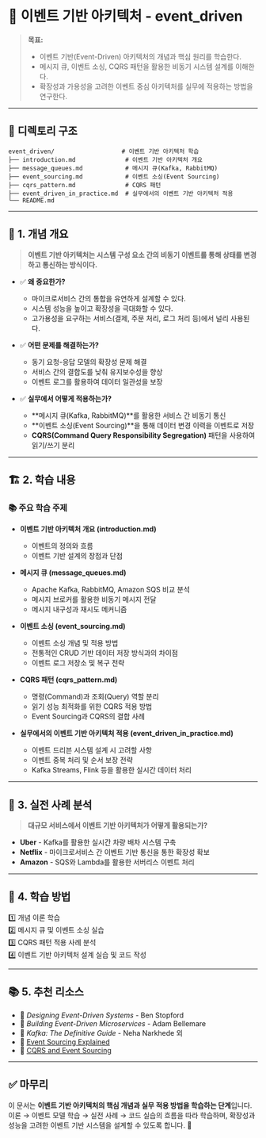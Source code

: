 # 📂 이벤트 기반 아키텍처 - event_driven

> **목표:**  
> - 이벤트 기반(Event-Driven) 아키텍처의 개념과 핵심 원리를 학습한다.  
> - 메시지 큐, 이벤트 소싱, CQRS 패턴을 활용한 비동기 시스템 설계를 이해한다.  
> - 확장성과 가용성을 고려한 이벤트 중심 아키텍처를 실무에 적용하는 방법을 연구한다.

---

## 📌 **디렉토리 구조**
```
event_driven/                   # 이벤트 기반 아키텍처 학습
├── introduction.md              # 이벤트 기반 아키텍처 개요
├── message_queues.md            # 메시지 큐(Kafka, RabbitMQ)
├── event_sourcing.md            # 이벤트 소싱(Event Sourcing)
├── cqrs_pattern.md              # CQRS 패턴
├── event_driven_in_practice.md  # 실무에서의 이벤트 기반 아키텍처 적용
└── README.md
```

---

## 📖 **1. 개념 개요**
> **이벤트 기반 아키텍처는 시스템 구성 요소 간의 비동기 이벤트를 통해 상태를 변경하고 통신하는 방식이다.**

- ✅ **왜 중요한가?**  
  - 마이크로서비스 간의 통합을 유연하게 설계할 수 있다.
  - 시스템 성능을 높이고 확장성을 극대화할 수 있다.
  - 고가용성을 요구하는 서비스(결제, 주문 처리, 로그 처리 등)에서 널리 사용된다.

- ✅ **어떤 문제를 해결하는가?**  
  - 동기 요청-응답 모델의 확장성 문제 해결
  - 서비스 간의 결합도를 낮춰 유지보수성을 향상
  - 이벤트 로그를 활용하여 데이터 일관성을 보장

- ✅ **실무에서 어떻게 적용하는가?**  
  - **메시지 큐(Kafka, RabbitMQ)**를 활용한 서비스 간 비동기 통신
  - **이벤트 소싱(Event Sourcing)**을 통해 데이터 변경 이력을 이벤트로 저장
  - **CQRS(Command Query Responsibility Segregation)** 패턴을 사용하여 읽기/쓰기 분리

---

## 🏗 **2. 학습 내용**
### 📚 주요 학습 주제
- **이벤트 기반 아키텍처 개요 (introduction.md)**
  - 이벤트의 정의와 흐름
  - 이벤트 기반 설계의 장점과 단점

- **메시지 큐 (message_queues.md)**
  - Apache Kafka, RabbitMQ, Amazon SQS 비교 분석
  - 메시지 브로커를 활용한 비동기 메시지 전달
  - 메시지 내구성과 재시도 메커니즘

- **이벤트 소싱 (event_sourcing.md)**
  - 이벤트 소싱 개념 및 적용 방법
  - 전통적인 CRUD 기반 데이터 저장 방식과의 차이점
  - 이벤트 로그 저장소 및 복구 전략

- **CQRS 패턴 (cqrs_pattern.md)**
  - 명령(Command)과 조회(Query) 역할 분리
  - 읽기 성능 최적화를 위한 CQRS 적용 방법
  - Event Sourcing과 CQRS의 결합 사례

- **실무에서의 이벤트 기반 아키텍처 적용 (event_driven_in_practice.md)**
  - 이벤트 드리븐 시스템 설계 시 고려할 사항
  - 이벤트 중복 처리 및 순서 보장 전략
  - Kafka Streams, Flink 등을 활용한 실시간 데이터 처리

---

## 🚀 **3. 실전 사례 분석**
> **대규모 서비스에서 이벤트 기반 아키텍처가 어떻게 활용되는가?**

- **Uber** - Kafka를 활용한 실시간 차량 배차 시스템 구축
- **Netflix** - 마이크로서비스 간 이벤트 기반 통신을 통한 확장성 확보
- **Amazon** - SQS와 Lambda를 활용한 서버리스 이벤트 처리

---

## 🎯 **4. 학습 방법**
1️⃣ 개념 이론 학습  
2️⃣ 메시지 큐 및 이벤트 소싱 실습  
3️⃣ CQRS 패턴 적용 사례 분석  
4️⃣ 이벤트 기반 아키텍처 설계 실습 및 코드 작성  

---

## 📚 **5. 추천 리소스**
- 📖 _Designing Event-Driven Systems_ - Ben Stopford  
- 📖 _Building Event-Driven Microservices_ - Adam Bellemare  
- 📖 _Kafka: The Definitive Guide_ - Neha Narkhede 외  
- 📌 [Event Sourcing Explained](https://martinfowler.com/eaaDev/EventSourcing.html)  
- 📌 [CQRS and Event Sourcing](https://microservices.io/patterns/data/cqrs.html)  

---

## ✅ **마무리**
이 문서는 **이벤트 기반 아키텍처의 핵심 개념과 실무 적용 방법을 학습하는 단계**입니다.
이론 → 이벤트 모델 학습 → 실전 사례 → 코드 실습의 흐름을 따라 학습하며,
확장성과 성능을 고려한 이벤트 기반 시스템을 설계할 수 있도록 합니다. 🚀

